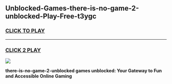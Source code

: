 
## Unblocked-Games-there-is-no-game-2-unblocked-Play-Free-t3ygc
<h3>
<a href="https://premium76.site?title=there-is-no-game-2-unblocked&ref=17A">CLICK TO PLAY</a></h3>
<hr>

<h3>
<a href="https://premium76.site?title=there-is-no-game-2-unblocked&ref=17A">CLICK 2 PLAY</a>
  
</h3>

<a href="https://premium76.site?title=there-is-no-game-2-unblocked&ref=17A"><img src="https://clearcache.store/games.png"></a>


**there-is-no-game-2-unblocked games unblocked: Your Gateway to Fun and Accessible Online Gaming**
